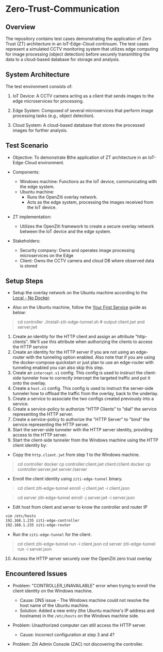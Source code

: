 # Zero-Trust-Communication

## Overview

The repository contains test cases demonstrating the application of Zero Trust (ZT) architecture in an IoT-Edge-Cloud continuum. The test cases represent a simulated CCTV monitoring system that utilizes edge computing for image processing (object detection) before securely transmitting the data to a cloud-based database for storage and analysis.

## System Architecture

The test environment consists of:

1. IoT Device:
A CCTV camera acting as a client that sends images to the edge microservices for processing.

2. Edge System:
Composed of several microservices that perform image processing tasks (e.g., object detection).

3. Cloud System:
A cloud-based database that stores the processed images for further analysis.

## Test Scenario

- Objective: To demonstrate Bthe application of ZT architecture in an IoT-Edge-Cloud environment.

- Components:
  - Windows machine: Functions as the IoT device, communicating with the edge system.
  - Ubuntu machine:
    - Runs the OpenZiti overlay network.
    - Acts as the edge system, processing the images received from the IoT device.

- ZT implementation:
  - Utilizes the OpenZiti framework to create a secure overlay network between the IoT device and the edge system.

- Stakeholders:

  - Security company: Owns and operates image processing microservices on the Edge
  - Client: Owns the CCTV camera and cloud DB where observed data is stored

## Setup Steps

- Setup the overlay network on the Ubuntu machine according to the [Local - No Docker](https://openziti.io/docs/learn/quickstarts/network/local-no-docker/).

- Also on the Ubuntu machine, follow the [Your First Service](https://openziti.io/docs/learn/quickstarts/network/local-no-docker/) guide as below:

> cd controller
> ./install-ziti-edge-tunnel.sh <client> <server> <port> # output client.jwt and server.jwt

  1. Create an identity for the HTTP client and assign an attribute "http-clients". We'll use this attribute when authorizing the clients to access the HTTP service
  2. Create an identity for the HTTP server if you are not using an edge-router with the tunneling option enabled. Also note that if you are using the docker-compose quickstart or just plan to use an edge-router with tunneling enabled you can also skip this step.
  3. Create an `intercept.v1` config. This config is used to instruct the client-side tunneler how to correctly intercept the targeted traffic and put it onto the overlay.
  4. Create a `host.v1` config. This config is used to instruct the server-side tunneler how to offload the traffic from the overlay, back to the underlay.
  5. Create a service to associate the two configs created previously into a service.
  6. Create a service-policy to authorize "HTTP Clients" to "dial" the service representing the HTTP server.
  7. Create a service-policy to authorize the "HTTP Server" to "bind" the service representing the HTTP server.
  8. Start the server-side tunneler with the HTTP server identity, providing access to the HTTP server.
  9. Start the client-side tunneler from the Windows machine using the HTTP client identity by:

  - Copy the `http.client.jwt` from step 1 to the Windows machine.
> cd controller
> docker cp controller:client.jwt client:/client
> docker cp controller:server.jwt server:/server

  - Enroll the client identity using `ziti-edge-tunnel` binary.
> cd client
> ziti-edge-tunnel enroll -j client.jwt -i client.json

> cd server
> ziti-edge-tunnel enroll -j server.jwt -i server.json

  - Edit host from client and server to know the controller and router IP
``` bash
vim /etc/hosts
192.168.1.235 ziti-edge-controller
192.168.1.235 ziti-edge-router
```
  - Run the `ziti-edge-tunnel` for the client.
> cd client
> ziti-edge-tunnel run -i client.json
> cd server
> ziti-edge-tunnel run -i server.json

  10. Access the HTTP server securely over the OpenZiti zero trust overlay

## Encountered Issues

- Problem: "CONTROLLER_UNAVAILABLE" error when trying to enroll the client identity on the Windows machine.
  - Cause: DNS issue - The Windows machine could not resolve the host name of the Ubuntu machine.
  - Solution: Added a new entry (the Ubuntu machine's IP address and hostname) in the `/etc/hosts` on the Windows machine side.

- Problem: Unauthorized computer can still access the HTTP server.
  - Cause: Incorrect configuration at step 3 and 4?

- Problem: Ziti Admin Console (ZAC) not discovering the controller.

